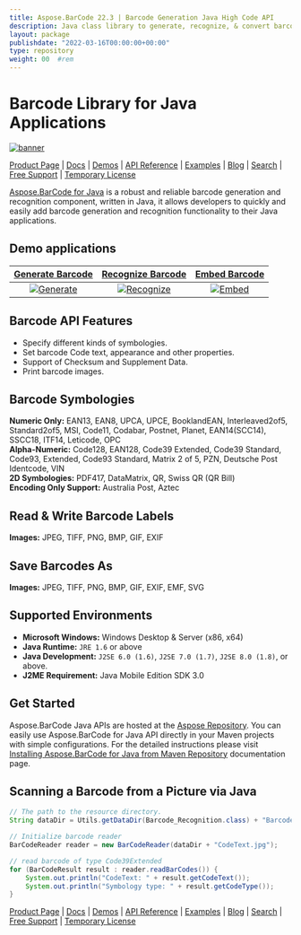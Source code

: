 ```yaml
---
title: Aspose.BarCode 22.3 | Barcode Generation Java High Code API
description: Java class library to generate, recognize, & convert barcodes. Supports numeric, alpha-numeric, and 2D barcode symbologies. Customize barcodes in your Java App.
layout: package
publishdate: "2022-03-16T00:00:00+00:00"
type: repository
weight: 00	#rem
---
```


# Barcode Library for Java Applications

[![banner](../aspose_barcode-for-java-banner.png)](./)

[Product Page](https://products.aspose.com/barcode/java) | [Docs](https://docs.aspose.com/barcode/java/) | [Demos](https://products.aspose.app/barcode/family) | [API Reference](https://apireference.aspose.com/barcode/java) | [Examples](https://github.com/aspose-barcode/Aspose.BarCode-for-Java) | [Blog](https://blog.aspose.com/category/barcode/) | [Search](https://search.aspose.com/) | [Free Support](https://forum.aspose.com/c/barcode) | [Temporary License](https://purchase.aspose.com/temporary-license)

[Aspose.BarCode for Java](https://products.aspose.com/barcode/java) is a robust and reliable barcode generation and recognition component, written in Java, it allows developers to quickly and easily add barcode generation and recognition functionality to their Java applications.

## Demo applications

[Generate Barcode](https://products.aspose.app/barcode/generate) | [Recognize Barcode](https://products.aspose.app/barcode/recognize) | [Embed Barcode](https://products.aspose.app/barcode/embed)
:---: | :---: | :---:
[![Generate](https://products.aspose.app/barcode/generate/img/aspose_generate-app-48.png)](https://products.aspose.app/barcode/generate) | [![Recognize](https://products.aspose.app/barcode/recognize/img/aspose_recognize-app-48.png)](https://products.aspose.app/barcode/recognize) | [![Embed](https://products.aspose.app/barcode/embed/img/aspose_embed-app-48.png)](https://products.aspose.app/barcode/embed)

## Barcode API Features

- Specify different kinds of symbologies.
- Set barcode Code text, appearance and other properties.
- Support of Checksum and Supplement Data.
- Print barcode images.

## Barcode Symbologies

**Numeric Only:** EAN13, EAN8, UPCA, UPCE, BooklandEAN, Interleaved2of5, Standard2of5, MSI, Code11, Codabar, Postnet, Planet, EAN14(SCC14), SSCC18, ITF14, Leticode, OPC\
**Alpha-Numeric:** Code128, EAN128, Code39 Extended, Code39 Standard, Code93, Extended, Code93 Standard, Matrix 2 of 5, PZN, Deutsche Post Identcode, VIN\
**2D Symbologies:** PDF417, DataMatrix, QR, Swiss QR (QR Bill)\
**Encoding Only Support:** Australia Post, Aztec

## Read & Write Barcode Labels

**Images:** JPEG, TIFF, PNG, BMP, GIF, EXIF

## Save Barcodes As

**Images:** JPEG, TIFF, PNG, BMP, GIF, EXIF, EMF, SVG

## Supported Environments

- **Microsoft Windows:** Windows Desktop & Server (x86, x64)
- **Java Runtime:** `JRE 1.6` or above
- **Java Development:** `J2SE 6.0 (1.6)`, `J2SE 7.0 (1.7)`, `J2SE 8.0 (1.8)`, or above.
- **J2ME Requirement:** Java Mobile Edition SDK 3.0

## Get Started

Aspose.BarCode Java APIs are hosted at the [Aspose Repository](https://releases.aspose.com/barcode/java/). You can easily use Aspose.BarCode for Java API directly in your Maven projects with simple configurations. For the detailed instructions please visit [Installing Aspose.BarCode for Java from Maven Repository](https://docs.aspose.com/barcode/java/installation/) documentation page.

## Scanning a Barcode from a Picture via Java

```java
// The path to the resource directory.
String dataDir = Utils.getDataDir(Barcode_Recognition.class) + "BarcodeReader/basic_features/";

// Initialize barcode reader
BarCodeReader reader = new BarCodeReader(dataDir + "CodeText.jpg");

// read barcode of type Code39Extended
for (BarCodeResult result : reader.readBarCodes()) {
    System.out.println("CodeText: " + result.getCodeText());
    System.out.println("Symbology type: " + result.getCodeType());
}
```

[Product Page](https://products.aspose.com/barcode/java) | [Docs](https://docs.aspose.com/barcode/java/) | [Demos](https://products.aspose.app/barcode/family) | [API Reference](https://apireference.aspose.com/barcode/java) | [Examples](https://github.com/aspose-barcode/Aspose.BarCode-for-Java) | [Blog](https://blog.aspose.com/category/barcode/) | [Search](https://search.aspose.com/) | [Free Support](https://forum.aspose.com/c/barcode) | [Temporary License](https://purchase.aspose.com/temporary-license)
